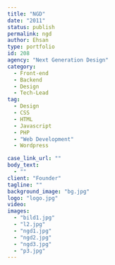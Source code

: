 ```yaml
---
title: "NGD"
date: "2011"
status: publish
permalink: ngd
author: Ehsan
type: portfolio
id: 208
agency: "Next Generation Design"
category:
  - Front-end
  - Backend
  - Design
  - Tech-Lead
tag:
  - Design
  - CSS
  - HTML
  - Javascript
  - PHP
  - "Web Development"
  - Wordpress

case_link_url: ""
body_text:
  - ""
client: "Founder"
tagline: ""
background_image: "bg.jpg"
logo: "logo.jpg"
video:
images:
  - "bild1.jpg"
  - "l2.jpg"
  - "ngd1.jpg"
  - "ngd2.jpg"
  - "ngd3.jpg"
  - "p3.jpg"
---
```

